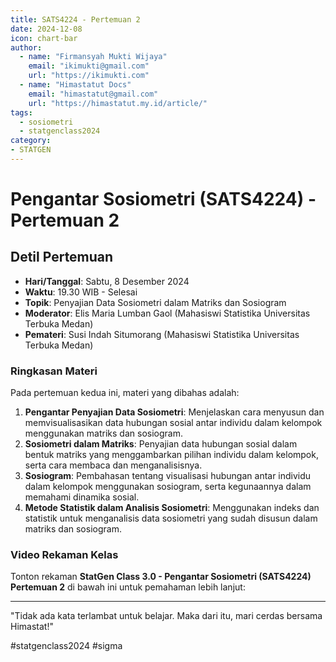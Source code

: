```yaml
--- 
title: SATS4224 - Pertemuan 2
date: 2024-12-08
icon: chart-bar
author:
  - name: "Firmansyah Mukti Wijaya"
    email: "ikimukti@gmail.com"
    url: "https://ikimukti.com"
  - name: "Himastatut Docs"
    email: "himastatut@gmail.com"
    url: "https://himastatut.my.id/article/"
tags:
  - sosiometri
  - statgenclass2024
category: 
- STATGEN
--- 
```


# Pengantar Sosiometri (SATS4224) - Pertemuan 2

## Detil Pertemuan

- **Hari/Tanggal**: Sabtu, 8 Desember 2024  
- **Waktu**: 19.30 WIB - Selesai  
- **Topik**: Penyajian Data Sosiometri dalam Matriks dan Sosiogram  
- **Moderator**: Elis Maria Lumban Gaol (Mahasiswi Statistika Universitas Terbuka Medan)  
- **Pemateri**: Susi Indah Situmorang (Mahasiswi Statistika Universitas Terbuka Medan)

### Ringkasan Materi
Pada pertemuan kedua ini, materi yang dibahas adalah:
1. **Pengantar Penyajian Data Sosiometri**: Menjelaskan cara menyusun dan memvisualisasikan data hubungan sosial antar individu dalam kelompok menggunakan matriks dan sosiogram.
2. **Sosiometri dalam Matriks**: Penyajian data hubungan sosial dalam bentuk matriks yang menggambarkan pilihan individu dalam kelompok, serta cara membaca dan menganalisisnya.
3. **Sosiogram**: Pembahasan tentang visualisasi hubungan antar individu dalam kelompok menggunakan sosiogram, serta kegunaannya dalam memahami dinamika sosial.
4. **Metode Statistik dalam Analisis Sosiometri**: Menggunakan indeks dan statistik untuk menganalisis data sosiometri yang sudah disusun dalam matriks dan sosiogram.

### Video Rekaman Kelas
Tonton rekaman **StatGen Class 3.0 - Pengantar Sosiometri (SATS4224) Pertemuan 2** di bawah ini untuk pemahaman lebih lanjut:

<VidStack  
  src="https://www.youtube.com/watch?v=m9fWa9Lbe9g&t=1s"  
  title="StatGen Class 3.0 - Pengantar Sosiometri (SATS4224) Pertemuan 2"
/>

--- 

"Tidak ada kata terlambat untuk belajar. Maka dari itu, mari cerdas bersama Himastat!"

#statgenclass2024 #sigma
